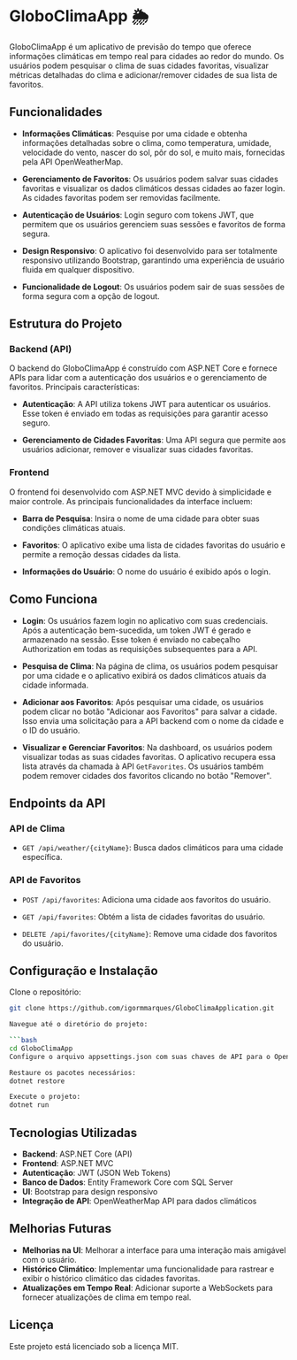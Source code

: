 # GloboClimaApp 🌦️

GloboClimaApp é um aplicativo de previsão do tempo que oferece informações climáticas em tempo real para cidades ao redor do mundo. Os usuários podem pesquisar o clima de suas cidades favoritas, visualizar métricas detalhadas do clima e adicionar/remover cidades de sua lista de favoritos.

## Funcionalidades

- **Informações Climáticas**: Pesquise por uma cidade e obtenha informações detalhadas sobre o clima, como temperatura, umidade, velocidade do vento, nascer do sol, pôr do sol, e muito mais, fornecidas pela API OpenWeatherMap.
  
- **Gerenciamento de Favoritos**: Os usuários podem salvar suas cidades favoritas e visualizar os dados climáticos dessas cidades ao fazer login. As cidades favoritas podem ser removidas facilmente.

- **Autenticação de Usuários**: Login seguro com tokens JWT, que permitem que os usuários gerenciem suas sessões e favoritos de forma segura.

- **Design Responsivo**: O aplicativo foi desenvolvido para ser totalmente responsivo utilizando Bootstrap, garantindo uma experiência de usuário fluida em qualquer dispositivo.

- **Funcionalidade de Logout**: Os usuários podem sair de suas sessões de forma segura com a opção de logout.

## Estrutura do Projeto

### Backend (API)

O backend do GloboClimaApp é construído com ASP.NET Core e fornece APIs para lidar com a autenticação dos usuários e o gerenciamento de favoritos. Principais características:

- **Autenticação**: A API utiliza tokens JWT para autenticar os usuários. Esse token é enviado em todas as requisições para garantir acesso seguro.
  
- **Gerenciamento de Cidades Favoritas**: Uma API segura que permite aos usuários adicionar, remover e visualizar suas cidades favoritas.

### Frontend

O frontend foi desenvolvido com ASP.NET MVC devido à simplicidade e maior controle. As principais funcionalidades da interface incluem:

- **Barra de Pesquisa**: Insira o nome de uma cidade para obter suas condições climáticas atuais.

- **Favoritos**: O aplicativo exibe uma lista de cidades favoritas do usuário e permite a remoção dessas cidades da lista.

- **Informações do Usuário**: O nome do usuário é exibido após o login.

## Como Funciona

- **Login**: Os usuários fazem login no aplicativo com suas credenciais. Após a autenticação bem-sucedida, um token JWT é gerado e armazenado na sessão. Esse token é enviado no cabeçalho Authorization em todas as requisições subsequentes para a API.
  
- **Pesquisa de Clima**: Na página de clima, os usuários podem pesquisar por uma cidade e o aplicativo exibirá os dados climáticos atuais da cidade informada.

- **Adicionar aos Favoritos**: Após pesquisar uma cidade, os usuários podem clicar no botão "Adicionar aos Favoritos" para salvar a cidade. Isso envia uma solicitação para a API backend com o nome da cidade e o ID do usuário.
  
- **Visualizar e Gerenciar Favoritos**: Na dashboard, os usuários podem visualizar todas as suas cidades favoritas. O aplicativo recupera essa lista através da chamada à API `GetFavorites`. Os usuários também podem remover cidades dos favoritos clicando no botão "Remover".

## Endpoints da API

### API de Clima

- `GET /api/weather/{cityName}`: Busca dados climáticos para uma cidade específica.

### API de Favoritos

- `POST /api/favorites`: Adiciona uma cidade aos favoritos do usuário.

- `GET /api/favorites`: Obtém a lista de cidades favoritas do usuário.

- `DELETE /api/favorites/{cityName}`: Remove uma cidade dos favoritos do usuário.

## Configuração e Instalação

Clone o repositório:

```bash
git clone https://github.com/igormmarques/GloboClimaApplication.git

Navegue até o diretório do projeto:

```bash
cd GloboClimaApp
Configure o arquivo appsettings.json com suas chaves de API para o OpenWeatherMap e as credenciais de assinatura JWT.

Restaure os pacotes necessários:
dotnet restore

Execute o projeto:
dotnet run
```

## Tecnologias Utilizadas

- **Backend**: ASP.NET Core (API)
- **Frontend**: ASP.NET MVC
- **Autenticação**: JWT (JSON Web Tokens)
- **Banco de Dados**: Entity Framework Core com SQL Server
- **UI**: Bootstrap para design responsivo
- **Integração de API**: OpenWeatherMap API para dados climáticos

## Melhorias Futuras

- **Melhorias na UI**: Melhorar a interface para uma interação mais amigável com o usuário.
- **Histórico Climático**: Implementar uma funcionalidade para rastrear e exibir o histórico climático das cidades favoritas.
- **Atualizações em Tempo Real**: Adicionar suporte a WebSockets para fornecer atualizações de clima em tempo real.

## Licença

Este projeto está licenciado sob a licença MIT.

